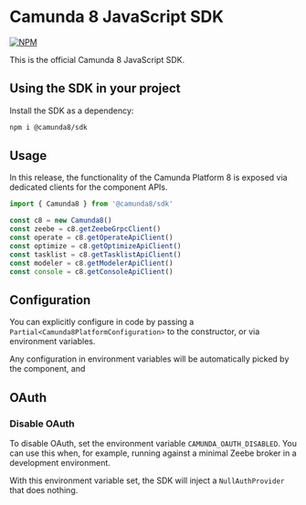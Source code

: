 # Camunda 8 JavaScript SDK

[![NPM](https://nodei.co/npm/@camunda8/sdk.png)](https://www.npmjs.com/package/@camunda8/sdk)

This is the official Camunda 8 JavaScript SDK.

## Using the SDK in your project

Install the SDK as a dependency:

```bash
npm i @camunda8/sdk
```

## Usage

In this release, the functionality of the Camunda Platform 8 is exposed via dedicated clients for the component APIs.

```typescript
import { Camunda8 } from '@camunda8/sdk'

const c8 = new Camunda8()
const zeebe = c8.getZeebeGrpcClient()
const operate = c8.getOperateApiClient()
const optimize = c8.getOptimizeApiClient()
const tasklist = c8.getTasklistApiClient()
const modeler = c8.getModelerApiClient()
const console = c8.getConsoleApiClient()
```

## Configuration

You can explicitly configure in code by passing a `Partial<Camunda8PlatformConfiguration>` to the constructor, or via environment variables.

Any configuration in environment variables will be automatically picked by the component, and

## OAuth

### Disable OAuth

To disable OAuth, set the environment variable `CAMUNDA_OAUTH_DISABLED`. You can use this when, for example, running against a minimal Zeebe broker in a development environment.

With this environment variable set, the SDK will inject a `NullAuthProvider` that does nothing.
